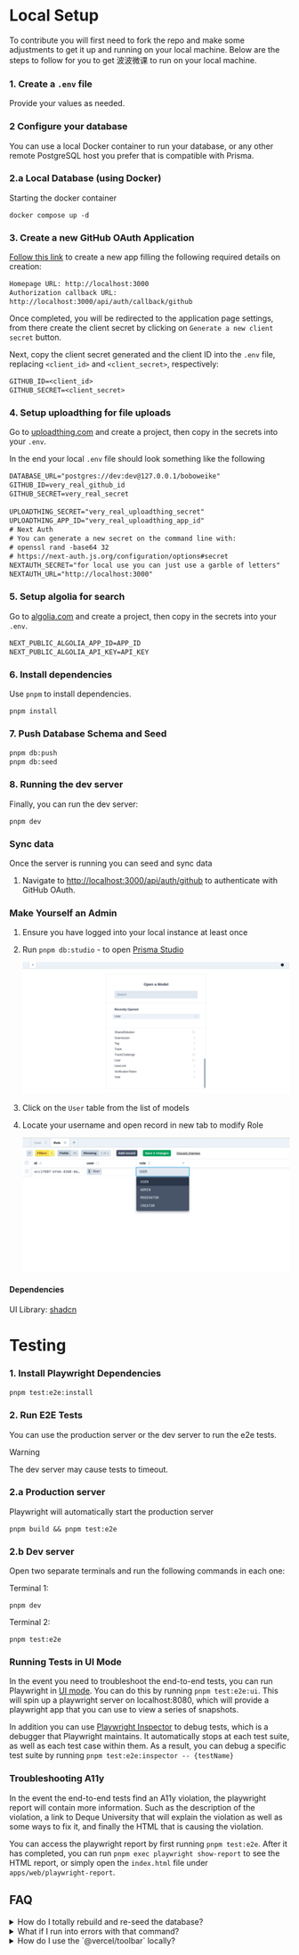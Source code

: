 # Local Setup

To contribute you will first need to fork the repo and make some adjustments to
get it up and running on your local machine. Below are the steps to follow for you to get 波波微课 to run on your local machine.

### 1. Create a `.env` file

Provide your values as needed.

### 2 Configure your database

You can use a local Docker container to run your database, or any other remote PostgreSQL host you prefer that is compatible with Prisma.

### 2.a Local Database (using Docker)

Starting the docker container

```
docker compose up -d
```

### 3. Create a new GitHub OAuth Application

[Follow this link][new-oauth] to create a new app filling the following required
details on creation:

```
Homepage URL: http://localhost:3000
Authorization callback URL: http://localhost:3000/api/auth/callback/github
```

Once completed, you will be redirected to the application page settings, from
there create the client secret by clicking on `Generate a new client secret`
button.

Next, copy the client secret generated and the client ID into the `.env` file,
replacing `<client_id>` and `<client_secret>`, respectively:

```
GITHUB_ID=<client_id>
GITHUB_SECRET=<client_secret>
```

### 4. Setup uploadthing for file uploads

Go to [uploadthing.com](https://uploadthing.com/dashboard) and create a project,
then copy in the secrets into your `.env`.

In the end your local `.env` file should look something like the following

```
DATABASE_URL="postgres://dev:dev@127.0.0.1/boboweike"
GITHUB_ID=very_real_github_id
GITHUB_SECRET=very_real_secret

UPLOADTHING_SECRET="very_real_uploadthing_secret"
UPLOADTHING_APP_ID="very_real_uploadthing_app_id"
# Next Auth
# You can generate a new secret on the command line with:
# openssl rand -base64 32
# https://next-auth.js.org/configuration/options#secret
NEXTAUTH_SECRET="for local use you can just use a garble of letters"
NEXTAUTH_URL="http://localhost:3000"
```

### 5. Setup algolia for search

Go to [algolia.com](https://www.algolia.com/apps/) and create a project, then copy in the secrets into your `.env`.

```
NEXT_PUBLIC_ALGOLIA_APP_ID=APP_ID
NEXT_PUBLIC_ALGOLIA_API_KEY=API_KEY
```

### 6. Install dependencies

Use `pnpm` to install dependencies.

```
pnpm install
```

### 7. Push Database Schema and Seed

```
pnpm db:push
pnpm db:seed
```

### 8. Running the dev server

Finally, you can run the dev server:

```
pnpm dev
```

### Sync data

Once the server is running you can seed and sync data

1. Navigate to
   [http://localhost:3000/api/auth/github](http://localhost:3000/api/auth/github)
   to authenticate with GitHub OAuth.

[new-oauth]: https://github.com/settings/applications/new

### Make Yourself an Admin

1. Ensure you have logged into your local instance at least once
2. Run `pnpm db:studio` - to open [Prisma Studio](https://www.prisma.io/docs/concepts/components/prisma-studio)

   ![prisma studio](./media/prisma-studio-models.png)

3. Click on the `User` table from the list of models
4. Locate your username and open record in new tab to modify Role

   ![modify role](./media/change-role-to-admin.png)

#### Dependencies

UI Library: [shadcn](https://ui.shadcn.com/)

# Testing

### 1. Install Playwright Dependencies

```
pnpm test:e2e:install
```

### 2. Run E2E Tests

You can use the production server or the dev server to run the e2e tests.

> [!WARNING]
> The dev server may cause tests to timeout.

### 2.a Production server

Playwright will automatically start the production server

```
pnpm build && pnpm test:e2e
```

### 2.b Dev server

Open two separate terminals and run the following commands in each one:

Terminal 1:

```
pnpm dev
```

Terminal 2:

```
pnpm test:e2e
```

### Running Tests in UI Mode

In the event you need to troubleshoot the end-to-end tests, you can run Playwright in [UI mode](https://playwright.dev/docs/test-ui-mode). You can do this by running `pnpm test:e2e:ui`. This will spin up a playwright server on localhost:8080, which will provide a playwright app that you can use to view a series of snapshots.

In addition you can use [Playwright Inspector](https://playwright.dev/docs/debug#playwright-inspector) to debug tests, which is a debugger that Playwright maintains. It automatically stops at each test suite, as well as each test case within them. As a result, you can debug a specific test suite by running `pnpm test:e2e:inspector -- {testName}`

### Troubleshooting A11y

In the event the end-to-end tests find an A11y violation, the playwright report will contain more information. Such as the description of the violation, a link to Deque University that will explain the violation as well as some ways to fix it, and finally the HTML that is causing the violation.

You can access the playwright report by first running `pnpm test:e2e`. After it has completed, you can run `pnpm exec playwright show-report` to see the HTML report, or simply open the `index.html` file under `apps/web/playwright-report`.

## FAQ

<details>
  <summary>How do I totally rebuild and re-seed the database?</summary>

<p>Run the command</p>

```
pnpm refresh
```

This will cause Prisma to force reset the database through the `db:reset`
command and then run `db:seed`.

</details>

<details>
  <summary>What if I run into errors with that command?</summary>
  If you are using the docker setup for your local environment then get into the container with

```sh
docker exec -it boboweike-db bash
psql -U dev -h 127.0.0.1 -d postgres
\c postgres
DROP DATABASE boboweike;
\l
```

Exit out of the container and then run

```sh
pnpm refresh
```

This tends to resolve the issue as it entirely destroys and rebuilds + reseeds the database.

</details>
<!-- Other stuff here? I can't think of anything -->

<details>
  <summary>How do I use the `@vercel/toolbar` locally?</summary>
  If you have access to the vercel project then you can run `vercel link` (make sure you have the vercel CLI).

Follow the interactive CLI to link it to the boboweike project.

From there on out you should be able to read and make comments while on local host for that branch.

</details>
